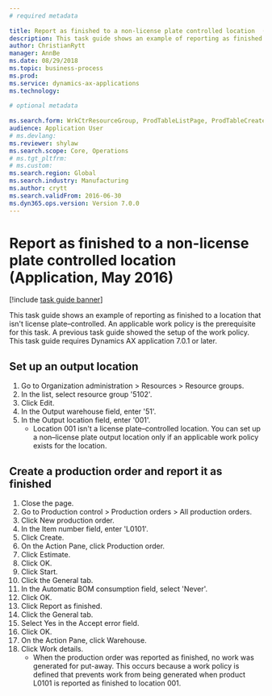 ```yaml
--- 
# required metadata 
 
title: Report as finished to a non-license plate controlled location  (Application, May 2016)
description: This task guide shows an example of reporting as finished to a location that isn't license plate–controlled. 
author: ChristianRytt
manager: AnnBe 
ms.date: 08/29/2018
ms.topic: business-process 
ms.prod:  
ms.service: dynamics-ax-applications 
ms.technology:  
 
# optional metadata 
 
ms.search.form: WrkCtrResourceGroup, ProdTableListPage, ProdTableCreate, InventItemIdLookupPurchase, ProdParmCostEstimation, ProdParmStartUp, ProdParmReportFinished, WHSWorkTable   
audience: Application User 
# ms.devlang:  
ms.reviewer: shylaw
ms.search.scope: Core, Operations 
# ms.tgt_pltfrm:  
# ms.custom:  
ms.search.region: Global
ms.search.industry: Manufacturing
ms.author: crytt
ms.search.validFrom: 2016-06-30 
ms.dyn365.ops.version: Version 7.0.0 
---
```

# Report as finished to a non-license plate controlled location  (Application, May 2016)

[!include [task guide banner](../../includes/task-guide-banner.md)]

This task guide shows an example of reporting as finished to a location that isn't license plate–controlled. An applicable work policy is the prerequisite for this task. A previous task guide showed the setup of the work policy. This task guide requires Dynamics AX application 7.0.1 or later.




## Set up an output location
1. Go to Organization administration > Resources > Resource groups.
2. In the list, select resource group '5102'.
3. Click Edit.
4. In the Output warehouse field, enter '51'.
5. In the Output location field, enter '001'.
    * Location 001 isn't a license plate–controlled location. You can set up a non–license plate output location only if an applicable work policy exists for the location.  

## Create a production order and report it as finished
1. Close the page.
2. Go to Production control > Production orders > All production orders.
3. Click New production order.
4. In the Item number field, enter 'L0101'.
5. Click Create.
6. On the Action Pane, click Production order.
7. Click Estimate.
8. Click OK.
9. Click Start.
10. Click the General tab.
11. In the Automatic BOM consumption field, select 'Never'.
12. Click OK.
13. Click Report as finished.
14. Click the General tab.
15. Select Yes in the Accept error field.
16. Click OK.
17. On the Action Pane, click Warehouse.
18. Click Work details.
    * When the production order was reported as finished, no work was generated for put-away. This occurs because a work policy is defined that prevents work from being generated when product L0101 is reported as finished to location 001.  

